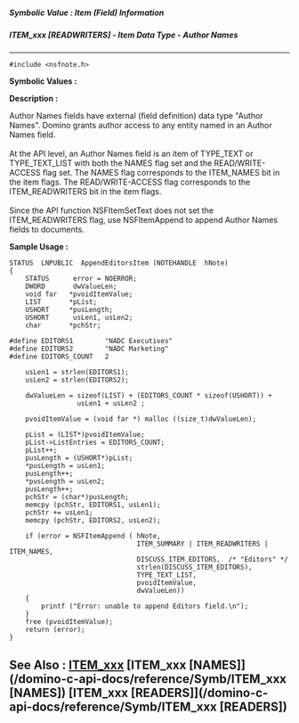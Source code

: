 ##### Symbolic Value : Item (Field) Information
##### ITEM_xxx [READWRITERS] - Item Data Type - Author Names
---
```
#include <nsfnote.h>
```

**Symbolic Values :**



**Description :**

Author Names fields have external (field definition) data type &quot;Author Names&quot;.  Domino grants author access to any entity named in an Author Names field.<br>
<br>
At the API level, an Author Names field is an item of TYPE_TEXT or TYPE_TEXT_LIST with both the NAMES flag set and the READ/WRITE-ACCESS flag set.  The NAMES flag corresponds to the ITEM_NAMES bit in the item flags.  The READ/WRITE-ACCESS flag corresponds to the ITEM_READWRITERS bit in the item flags.<br>
<br>
Since the API function NSFItemSetText does not set the ITEM_READWRITERS flag, use NSFItemAppend to append Author Names fields to documents.


**Sample Usage :**
```
STATUS  LNPUBLIC  AppendEditorsItem (NOTEHANDLE  hNote)
{
    STATUS      error = NOERROR;
    DWORD       dwValueLen;
    void far   *pvoidItemValue;
    LIST       *pList;
    USHORT     *pusLength;
    USHORT      usLen1, usLen2;
    char       *pchStr;

#define EDITORS1        "NADC Executives"
#define EDITORS2        "NADC Marketing"
#define EDITORS_COUNT   2

    usLen1 = strlen(EDITORS1);
    usLen2 = strlen(EDITORS2);

    dwValueLen = sizeof(LIST) + (EDITORS_COUNT * sizeof(USHORT)) +
                 usLen1 + usLen2 ;

    pvoidItemValue = (void far *) malloc ((size_t)dwValueLen);

    pList = (LIST*)pvoidItemValue;
    pList->ListEntries = EDITORS_COUNT;
    pList++;
    pusLength = (USHORT*)pList;
    *pusLength = usLen1;
    pusLength++;
    *pusLength = usLen2;
    pusLength++;
    pchStr = (char*)pusLength;
    memcpy (pchStr, EDITORS1, usLen1);
    pchStr += usLen1;
    memcpy (pchStr, EDITORS2, usLen2);

    if (error = NSFItemAppend ( hNote, 
                                ITEM_SUMMARY | ITEM_READWRITERS | ITEM_NAMES,
                                DISCUSS_ITEM_EDITORS,  /* "Editors" */
                                strlen(DISCUSS_ITEM_EDITORS),
                                TYPE_TEXT_LIST,
                                pvoidItemValue,
                                dwValueLen))
    {
        printf ("Error: unable to append Editors field.\n");
    }
    free (pvoidItemValue);
    return (error);
}
```

**See Also :**
[ITEM_xxx](/domino-c-api-docs/reference/Symb/ITEM_xxx)
[ITEM_xxx [NAMES]](/domino-c-api-docs/reference/Symb/ITEM_xxx [NAMES])
[ITEM_xxx [READERS]](/domino-c-api-docs/reference/Symb/ITEM_xxx [READERS])
---
